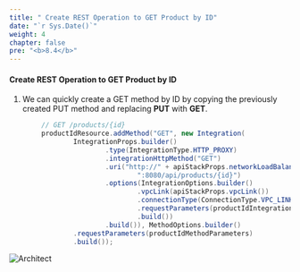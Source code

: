 ```yaml
---
title: " Create REST Operation to GET Product by ID"
date: "`r Sys.Date()`"
weight: 4
chapter: false
pre: "<b>8.4</b>"
---
```


#### Create REST Operation to GET Product by ID

1. We can quickly create a GET method by ID by copying the previously created PUT method and replacing **PUT** with **GET**.

```java
        // GET /products/{id}
        productIdResource.addMethod("GET", new Integration(
                IntegrationProps.builder()
                        .type(IntegrationType.HTTP_PROXY)
                        .integrationHttpMethod("GET")
                        .uri("http://" + apiStackProps.networkLoadBalancer().getLoadBalancerDnsName() +
                                ":8080/api/products/{id}")
                        .options(IntegrationOptions.builder()
                                .vpcLink(apiStackProps.vpcLink())
                                .connectionType(ConnectionType.VPC_LINK)
                                .requestParameters(productIdIntegrationParameters)
                                .build())
                        .build()), MethodOptions.builder()
                .requestParameters(productIdMethodParameters)
                .build());
```

![Architect](/images/8/post/07.png?featherlight=false&width=60pc)
